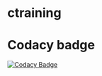 # ctraining
# Codacy badge
[![Codacy Badge](https://app.codacy.com/project/badge/Grade/28932882abd34d258cb01066480cc96b)](https://www.codacy.com/gh/Jinto2021/ctraining/dashboard?utm_source=github.com&amp;utm_medium=referral&amp;utm_content=Jinto2021/ctraining&amp;utm_campaign=Badge_Grade)

